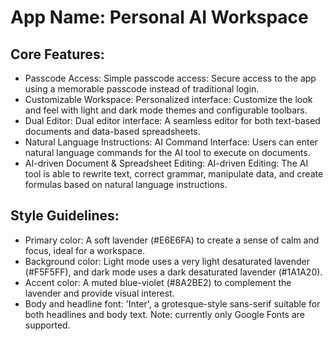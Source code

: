 # **App Name**: Personal AI Workspace

## Core Features:

- Passcode Access: Simple passcode access: Secure access to the app using a memorable passcode instead of traditional login.
- Customizable Workspace: Personalized interface: Customize the look and feel with light and dark mode themes and configurable toolbars.
- Dual Editor: Dual editor interface: A seamless editor for both text-based documents and data-based spreadsheets.
- Natural Language Instructions: AI Command Interface: Users can enter natural language commands for the AI tool to execute on documents.
- AI-driven Document & Spreadsheet Editing: AI-driven Editing: The AI tool is able to rewrite text, correct grammar, manipulate data, and create formulas based on natural language instructions.

## Style Guidelines:

- Primary color: A soft lavender (#E6E6FA) to create a sense of calm and focus, ideal for a workspace.
- Background color: Light mode uses a very light desaturated lavender (#F5F5FF), and dark mode uses a dark desaturated lavender (#1A1A20).
- Accent color: A muted blue-violet (#8A2BE2) to complement the lavender and provide visual interest.
- Body and headline font: 'Inter', a grotesque-style sans-serif suitable for both headlines and body text. Note: currently only Google Fonts are supported.
